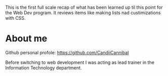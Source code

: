 This is the first full scale recap of what has been learned up til this point for the Web Dev program.
It reviews items like making lists nad custimizations with CSS.

# About me
Github personal profole: https://github.com/CandiiCannibal

Before switching to web development I was acting as lead trainer in the Information Technology department.
